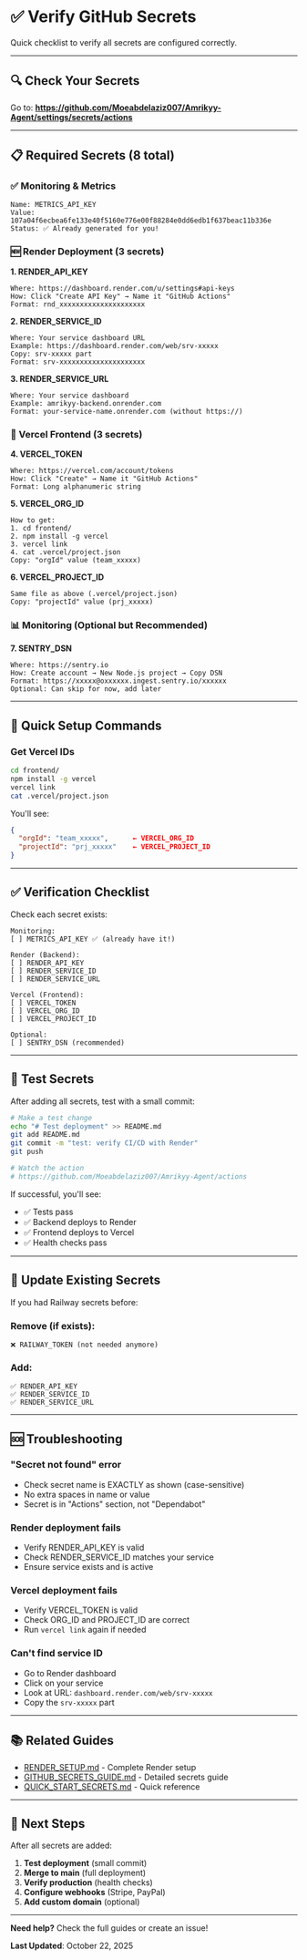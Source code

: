 # ✅ Verify GitHub Secrets

Quick checklist to verify all secrets are configured correctly.

---

## 🔍 Check Your Secrets

Go to: **https://github.com/Moeabdelaziz007/Amrikyy-Agent/settings/secrets/actions**

---

## 📋 Required Secrets (8 total)

### **✅ Monitoring & Metrics**
```
Name: METRICS_API_KEY
Value: 107a04f6ecbea6fe133e40f5160e776e00f88284e0dd6edb1f637beac11b336e
Status: ✅ Already generated for you!
```

### **🆕 Render Deployment (3 secrets)**

**1. RENDER_API_KEY**
```
Where: https://dashboard.render.com/u/settings#api-keys
How: Click "Create API Key" → Name it "GitHub Actions"
Format: rnd_xxxxxxxxxxxxxxxxxxxxx
```

**2. RENDER_SERVICE_ID**
```
Where: Your service dashboard URL
Example: https://dashboard.render.com/web/srv-xxxxx
Copy: srv-xxxxx part
Format: srv-xxxxxxxxxxxxxxxxxxxxx
```

**3. RENDER_SERVICE_URL**
```
Where: Your service dashboard
Example: amrikyy-backend.onrender.com
Format: your-service-name.onrender.com (without https://)
```

### **🎨 Vercel Frontend (3 secrets)**

**4. VERCEL_TOKEN**
```
Where: https://vercel.com/account/tokens
How: Click "Create" → Name it "GitHub Actions"
Format: Long alphanumeric string
```

**5. VERCEL_ORG_ID**
```
How to get:
1. cd frontend/
2. npm install -g vercel
3. vercel link
4. cat .vercel/project.json
Copy: "orgId" value (team_xxxxx)
```

**6. VERCEL_PROJECT_ID**
```
Same file as above (.vercel/project.json)
Copy: "projectId" value (prj_xxxxx)
```

### **📊 Monitoring (Optional but Recommended)**

**7. SENTRY_DSN**
```
Where: https://sentry.io
How: Create account → New Node.js project → Copy DSN
Format: https://xxxxx@oxxxxxx.ingest.sentry.io/xxxxxx
Optional: Can skip for now, add later
```

---

## 🚀 Quick Setup Commands

### **Get Vercel IDs**
```bash
cd frontend/
npm install -g vercel
vercel link
cat .vercel/project.json
```

You'll see:
```json
{
  "orgId": "team_xxxxx",      ← VERCEL_ORG_ID
  "projectId": "prj_xxxxx"    ← VERCEL_PROJECT_ID
}
```

---

## ✅ Verification Checklist

Check each secret exists:

```
Monitoring:
[ ] METRICS_API_KEY ✅ (already have it!)

Render (Backend):
[ ] RENDER_API_KEY
[ ] RENDER_SERVICE_ID
[ ] RENDER_SERVICE_URL

Vercel (Frontend):
[ ] VERCEL_TOKEN
[ ] VERCEL_ORG_ID
[ ] VERCEL_PROJECT_ID

Optional:
[ ] SENTRY_DSN (recommended)
```

---

## 🧪 Test Secrets

After adding all secrets, test with a small commit:

```bash
# Make a test change
echo "# Test deployment" >> README.md
git add README.md
git commit -m "test: verify CI/CD with Render"
git push

# Watch the action
# https://github.com/Moeabdelaziz007/Amrikyy-Agent/actions
```

If successful, you'll see:
- ✅ Tests pass
- ✅ Backend deploys to Render
- ✅ Frontend deploys to Vercel
- ✅ Health checks pass

---

## 🔄 Update Existing Secrets

If you had Railway secrets before:

### **Remove (if exists):**
```
❌ RAILWAY_TOKEN (not needed anymore)
```

### **Add:**
```
✅ RENDER_API_KEY
✅ RENDER_SERVICE_ID
✅ RENDER_SERVICE_URL
```

---

## 🆘 Troubleshooting

### **"Secret not found" error**
- Check secret name is EXACTLY as shown (case-sensitive)
- No extra spaces in name or value
- Secret is in "Actions" section, not "Dependabot"

### **Render deployment fails**
- Verify RENDER_API_KEY is valid
- Check RENDER_SERVICE_ID matches your service
- Ensure service exists and is active

### **Vercel deployment fails**
- Verify VERCEL_TOKEN is valid
- Check ORG_ID and PROJECT_ID are correct
- Run `vercel link` again if needed

### **Can't find service ID**
- Go to Render dashboard
- Click on your service
- Look at URL: `dashboard.render.com/web/srv-xxxxx`
- Copy the `srv-xxxxx` part

---

## 📚 Related Guides

- [RENDER_SETUP.md](./RENDER_SETUP.md) - Complete Render setup
- [GITHUB_SECRETS_GUIDE.md](./GITHUB_SECRETS_GUIDE.md) - Detailed secrets guide
- [QUICK_START_SECRETS.md](./QUICK_START_SECRETS.md) - Quick reference

---

## 🎯 Next Steps

After all secrets are added:

1. **Test deployment** (small commit)
2. **Merge to main** (full deployment)
3. **Verify production** (health checks)
4. **Configure webhooks** (Stripe, PayPal)
5. **Add custom domain** (optional)

---

**Need help?** Check the full guides or create an issue!

**Last Updated**: October 22, 2025
